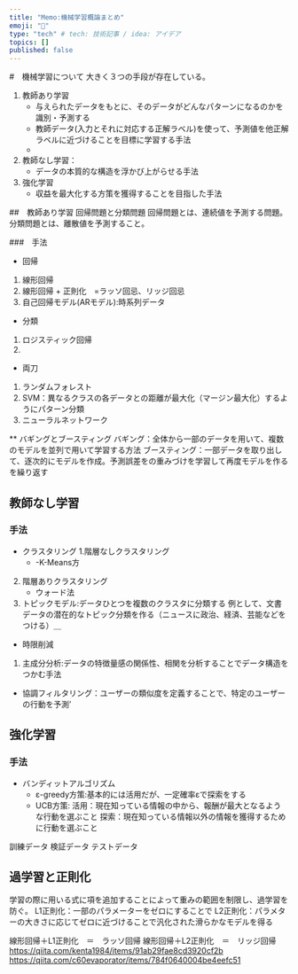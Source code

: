 ```yaml
---
title: "Memo:機械学習概論まとめ"
emoji: "👋"
type: "tech" # tech: 技術記事 / idea: アイデア
topics: []
published: false
---
```





#　機械学習について
大きく３つの手段が存在している。
1. 教師あり学習
    - 与えられたデータをもとに、そのデータがどんなパターンになるのかを識別・予測する
    - 教師データ(入力とそれに対応する正解ラベル)を使って、予測値を他正解ラベルに近づけることを目標に学習する手法
    - 
2. 教師なし学習：
    - データの本質的な構造を浮かび上がらせる手法
3. 強化学習
    - 収益を最大化する方策を獲得することを目指した手法

##　教師あり学習
回帰問題と分類問題
回帰問題とは、連続値を予測する問題。分類問題とは、離散値を予測すること。

###　手法
- 回帰
1. 線形回帰
2. 線形回帰 + 正則化　=ラッソ回忌、リッジ回忌
3. 自己回帰モデル(ARモデル):時系列データ

- 分類
1. ロジスティック回帰
2. 

- 両刀
1. ランダムフォレスト
2. SVM：異なるクラスの各データとの距離が最大化（マージン最大化）するようにパターン分類
3. ニューラルネットワーク

** バギングとブースティング
バギング：全体から一部のデータを用いて、複数のモデルを並列で用いて学習する方法
ブースティング：一部データを取り出して、逐次的にモデルを作成。予測誤差をの重みづけを学習して再度モデルを作るを繰り返す

## 教師なし学習
### 手法

- クラスタリング
1.階層なしクラスタリング
    - -K-Means方
2.  階層ありクラスタリング
    - ウォード法
3. トピックモデル:データひとつを複数のクラスタに分類する
    例として、文書データの潜在的なトピック分類を作る（ニュースに政治、経済、芸能などをつける）＿

- 時限削減
1. 主成分分析:データの特徴量感の関係性、相関を分析することでデータ構造をつかむ手法


- 協調フィルタリング：ユーザーの類似度を定義することで、特定のユーザーの行動を予測’


## 強化学習


### 手法
- バンディットアルゴリズム
    - ε-greedy方策:基本的には活用だが、一定確率εで探索をする
    - UCB方策:
活用：現在知っている情報の中から、報酬が最大となるような行動を選ぶこと
探索：現在知っている情報以外の情報を獲得するために行動を選ぶこと


訓練データ
検証データ
テストデータ

## 過学習と正則化
学習の際に用いる式に項を追加することによって重みの範囲を制限し、過学習を防ぐ。
L1正則化：一部のパラメーターをゼロにすることで
L2正則化：パラメターの大きさに応じてゼロに近づけることで汎化された滑らかなモデルを得る

線形回帰＋L1正則化　＝　ラッソ回帰
線形回帰＋L2正則化　＝　リッジ回帰
https://qiita.com/kenta1984/items/91ab29fae8cd3920cf2b
https://qiita.com/c60evaporator/items/784f0640004be4eefc51
